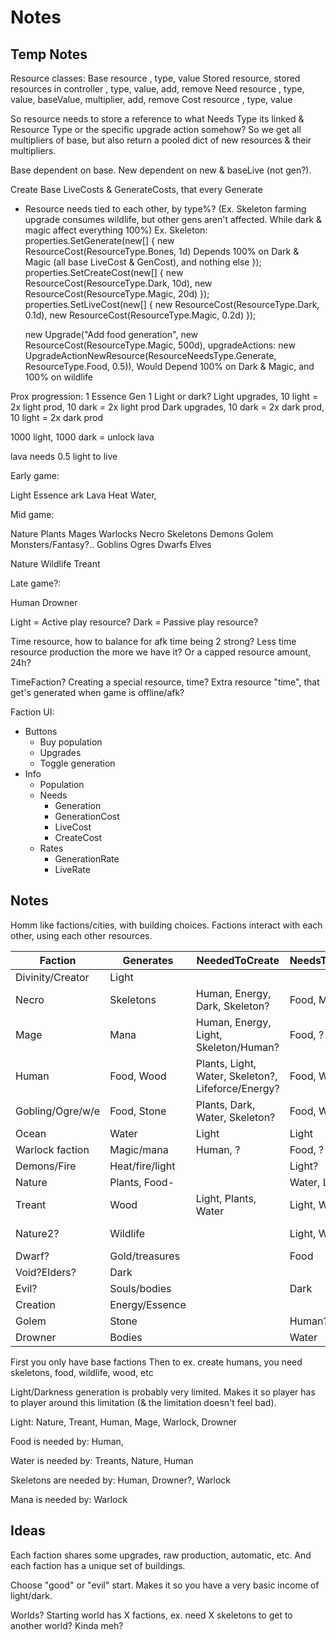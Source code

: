 # Notes

## Temp Notes

Resource classes:
Base resource                                           , type, value
Stored resource, stored resources in controller         , type, value,                        add, remove
Need resource                                           , type, value, baseValue, multiplier, add, remove
Cost resource                                           , type, value

So resource needs to store a reference to what Needs Type its linked & Resource Type or the specific upgrade action somehow?
So we get all multipliers of base, but also return a pooled dict of new resources & their multipliers.

Base dependent on base.
New dependent on new & baseLive (not gen?).

Create Base LiveCosts & GenerateCosts, that every Generate

* Resource needs tied to each other, by type%? (Ex. Skeleton farming upgrade consumes wildlife, but other gens aren't affected. While dark & magic affect everything 100%)
Ex. Skeleton:
  properties.SetGenerate(new[]
  {
  new ResourceCost(ResourceType.Bones, 1d) Depends 100% on Dark & Magic (all base LiveCost & GenCost), and nothing else
  });
  properties.SetCreateCost(new[]
  {
  new ResourceCost(ResourceType.Dark, 10d),
  new ResourceCost(ResourceType.Magic, 20d)
  });
  properties.SetLiveCost(new[]
  {
  new ResourceCost(ResourceType.Dark, 0.1d),
  new ResourceCost(ResourceType.Magic, 0.2d)
  });

  new Upgrade("Add food generation", new ResourceCost(ResourceType.Magic, 500d),
  upgradeActions: new UpgradeActionNewResource(ResourceNeedsType.Generate, ResourceType.Food, 0.5)), Would Depend 100% on Dark & Magic, and 100% on wildlife

Prox progression:
1 Essence Gen
1 Light or dark?
Light upgrades, 10 light = 2x light prod, 10 dark = 2x light prod
Dark upgrades, 10 dark = 2x dark prod, 10 light = 2x dark prod

1000 light, 1000 dark = unlock lava

lava needs 0.5 light to live


Early game:

Light
Essence
ark
Lava
Heat
Water,


Mid game:

Nature Plants
Mages
Warlocks
Necro
Skeletons
Demons
Golem
Monsters/Fantasy?..
Goblins
Ogres
Dwarfs
Elves


Nature Wildlife
Treant


Late game?:

Human
Drowner

Light = Active play resource?
Dark = Passive play resource?

Time resource, how to balance for afk time being 2 strong? Less time resource production the more we have it? Or a capped resource amount, 24h?

TimeFaction? Creating a special resource, time?
Extra resource "time", that get's generated when game is offline/afk?

Faction UI:
* Buttons
  * Buy population
  * Upgrades
  * Toggle generation
* Info
  * Population
  * Needs
    * Generation
    * GenerationCost
    * LiveCost
    * CreateCost
  * Rates
    * GenerationRate
    * LiveRate

## Notes
Homm like factions/cities, with building choices.
Factions interact with each other, using each other resources.


| Faction          | Generates       | NeededToCreate                                     | NeedsToLive   | NeedsToGenerate      |
|------------------|-----------------|----------------------------------------------------|---------------|----------------------|
| Divinity/Creator | Light           |                                                    |               |                      |
| Necro            | Skeletons       | Human, Energy, Dark, Skeleton?                     | Food, Mana    | Dark                 |
| Mage             | Mana            | Human, Energy, Light, Skeleton/Human?              | Food, ?       | Energy               |
| Human            | Food, Wood      | Plants, Light, Water, Skeleton?, Lifeforce/Energy? | Food, Water   | Plants               |
| Gobling/Ogre/w/e | Food, Stone     | Plants, Dark, Water, Skeleton?                     | Food, Water   |                      |
| Ocean            | Water           | Light                                              | Light         |                      |
| Warlock faction  | Magic/mana      | Human, ?                                           | Food, ?       |                      |
| Demons/Fire      | Heat/fire/light |                                                    | Light?        |                      |
| Nature           | Plants, Food-   |                                                    | Water, Light? | Light, Water         |
| Treant           | Wood            | Light, Plants, Water                               | Light, Water  | Water, Light         |
| Nature2?         | Wildlife        |                                                    | Light, Water  | Light, Water, Plants |
| Dwarf?           | Gold/treasures  |                                                    | Food          |                      |
| Void?Elders?	    | Dark            |                                                    |               | Light                |
| Evil?            | Souls/bodies    |                                                    | Dark          | Human                |
| Creation         | Energy/Essence  |                                                    |               |                      |
| Golem            | Stone           |                                                    | Human?,       |                      |
| Drowner          | Bodies          |                                                    | Water         | Human                |


First you only have base factions
Then to ex. create humans, you need skeletons, food, wildlife, wood, etc

Light/Darkness generation is probably very limited.
Makes it so player has to player around this limitation (& the limitation doesn't feel bad).

Light:
Nature, Treant, Human, Mage, Warlock, Drowner

Food is needed by:
Human,

Water is needed by:
Treants, Nature, Human

Skeletons are needed by:
Human, Drowner?, Warlock

Mana is needed by:
Warlock

## Ideas
Each faction shares some upgrades, raw production, automatic, etc.
And each faction has a unique set of buildings.

Choose "good" or "evil" start.
Makes it so you have a very basic income of light/dark.

Worlds?
Starting world has X factions, ex. need X skeletons to get to another world? Kinda meh?